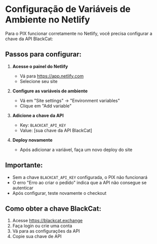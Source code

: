 # Configuração de Variáveis de Ambiente no Netlify

Para o PIX funcionar corretamente no Netlify, você precisa configurar a chave da API BlackCat:

## Passos para configurar:

1. **Acesse o painel do Netlify**
   - Vá para https://app.netlify.com
   - Selecione seu site

2. **Configure as variáveis de ambiente**
   - Vá em "Site settings" → "Environment variables"
   - Clique em "Add variable"

3. **Adicione a chave da API**
   - Key: `BLACKCAT_API_KEY`
   - Value: [sua chave da API BlackCat]

4. **Deploy novamente**
   - Após adicionar a variável, faça um novo deploy do site

## Importante:
- Sem a chave `BLACKCAT_API_KEY` configurada, o PIX não funcionará
- O erro "Erro ao criar o pedido" indica que a API não consegue se autenticar
- Após configurar, teste novamente o checkout

## Como obter a chave BlackCat:
1. Acesse https://blackcat.exchange
2. Faça login ou crie uma conta
3. Vá para as configurações da API
4. Copie sua chave de API